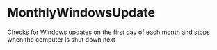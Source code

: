 # MonthlyWindowsUpdate
Checks for Windows updates on the first day of each month and stops when the computer is shut down next
